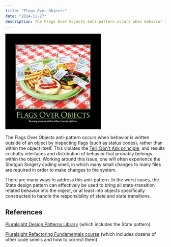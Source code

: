 ```yaml
---
title: "Flags Over Objects"
date: "2014-11-27"
description: The Flags Over Objects anti-pattern occurs when behavior is written outside of an object by inspecting flags (such as status codes), rather than within the object itself.
---
```


![Flags_Over_Objects_July_2014](images/Flags_Over_Objects_July_2014-300x300.png)

The Flags Over Objects anti-pattern occurs when behavior is written outside of an object by inspecting flags (such as status codes), rather than within the object itself. This violates the [Tell, Don't Ask principle](/tell-dont-ask/), and results in chatty interfaces and distribution of behavior that probably belongs within the object. Working around this issue, one will often experience the Shotgun Surgery coding smell, in which many small changes to many files are required in order to make changes to the system.

There are many ways to address this anti-pattern. In the worst cases, the State design pattern can effectively be used to bring all state-transition related behavior into the object, or at least into objects specifically constructed to handle the responsibility of state and state transitions.

## References

[Pluralsight Design Patterns Library](http://bit.ly/PS-design-patterns) (which includes the State pattern)

[Pluralsight Refactoring Fundamentals course](https://www.pluralsight.com/courses/refactoring-fundamentals) (which includes dozens of other code smells and how to correct them)
